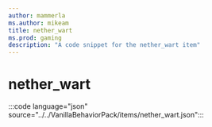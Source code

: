 ```yaml
---
author: mammerla
ms.author: mikeam
title: nether_wart
ms.prod: gaming
description: "A code snippet for the nether_wart item"
---
```


# nether_wart

:::code language="json" source="../../VanillaBehaviorPack/items/nether_wart.json":::
